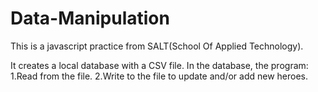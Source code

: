 # Data-Manipulation
This is a javascript practice from SALT(School Of Applied Technology). 

It creates a local database with a CSV file. In the database, the program:
1.Read from the file.
2.Write to the file to update and/or add new heroes. 
